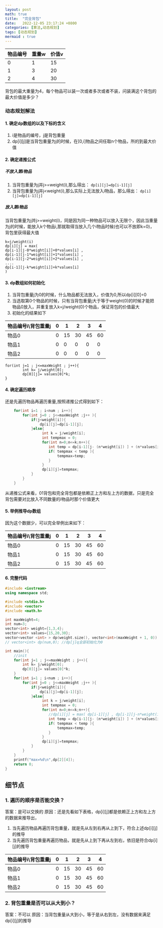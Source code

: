 ```yaml
---
layout: post
math: true
title:  "完全背包"
date:   2022-12-05 23:17:24 +0800
categories: [算法,动态规划]
tags: [动态规划]
mermaid : true
---
```



| 物品编号 | 重量w | 价值v |
| ---- | --- | --- |
| 0    | 1   | 15  |
| 1    | 3   | 20  |
| 2    | 4   | 30  |

背包的最大重量为4，每个物品可以装一次或者多次或者不装，问装满这个背包的最大价值是多少？
### 动态规划解法

#### 1. 确定dp数组的以及下标的含义
1.  i是物品的编号，j是背包重量
2.  dp[i][j]是当背包重量为j的时候，在[0,i]物品之间任取n个物品，所的到最大价值

#### 2. 确定递推公式

##### 不放入第i物品
1.  当背包重量为j并j>=weight(i),那么得出：
    ```dp[i][j]=dp[i-1][j]```
2.  当背包重量为j并j\<weight(i),那么实际上无法放入i物品，那么得出：
    ```dp[i][j]=dp[i-1][j]```

##### 放入第i物品
当背包重量为j并j>=weight(i)，同是因为同一种物品可以放入无限个，因此当重量为j的时候，能放入k个物品i,那就取得当放入几个i物品时候(也可以不放即k=0)，背包里获得最大值
```
k=j/weight(i)
dp[i][j] = max(
dp[i-1][j-0*weight[i]]+0*values[i] , 
dp[i-1][j-1*weight[i]]+1*values[i] ,
dp[i-1][j-2*weight[i]]+2*values[i] ,
....
dp[i-1][j-k*weight[i]]+k*values[i] 
)
```

#### 3. dp数组如何初始化
1.  当背包重量j为0的时候，什么物品都无法放入，价值为0,所以dp[i][0]=0
2.  当选取第0个物品的时候，只有当背包重量j大于等于weight(0)的时候才能把物品0放入，并重复放入k=j/weight(0)个物品，保证背包的价值最大
3.  初始化的结果如下

| 物品编号i\背包重量j | 0 | 1  | 2  | 3  | 4  |
| ----------- | - | -- | -- | -- | -- |
| 物品0         | 0 | 15 | 30 | 45 | 60 |
| 物品1         | 0 | 0  | 0  | 0  | 0  |
| 物品2         | 0 | 0  | 0  | 0  | 0  |

```
for(int j=1 ; j<=maxWeight ; j++){
        int k= j/weight[0];
        dp[0][j]= values[0]*k;
}
```

#### 4. 确定遍历顺序
还是先遍历物品再遍历重量,按照递推公式得到如下：
```cpp
    for(int i=1 ; i<num ; i++){
        for(int j=0 ; j<=maxWeight ;j++ ){
            if(j<weight[i]){
                dp[i][j]=dp[i-1][j];
            }else{
                 int k = j/weight[i];
                 int tempmax = 0;
                 for(int n=0;n<=k;n++){
                    int temp = dp[i-1][j- (n*weight[i]) ] + (n*values[i]);
                    if( tempmax < temp ){
                        tempmax=temp;
                    }
                 }
                 dp[i][j]=tempmax;
            }
        }
    }
```
从递推公式来看，01背包和完全背包都是依赖正上方和左上方的数据，只是完全背包需要对比放入不同数量的i物品时那个价值更大

#### 5. 举例推导dp数组

因为这个数据少，可以完全举例出来如下：

| 物品编号i\背包重量j | 0 | 1  | 2  | 3  | 4  |
| ----------- | - | -- | -- | -- | -- |
| 物品0         | 0 | 15 | 30 | 45 | 60 |
| 物品1         | 0 | 15 | 30 | 45 | 60 |
| 物品2         | 0 | 15 | 30 | 45 | 60 |

#### 6. 完整代码

```cpp
#include <iostream>
using namespace std;

#include <stdio.h>
#include <vector>
#include <math.h>

int maxWeight=4;
int num=3;
vector<int> weight={1,3,4};
vector<int> values={15,20,30};
vector<vector <int> > dp(weight.size(), vector<int>(maxWeight + 1, 0));//已经对全部dp[i][j]初始化为0
// vector<int> dp(num,0); //dp[j]q全部初始化为0

int main(){
    //init
    for(int j=1 ; j<=maxWeight ; j++){
        int k= j/weight[0];
        dp[0][j]= values[0]*k;
    }
    for(int i=1 ; i<num ; i++){
        for(int j=0 ; j<=maxWeight ;j++ ){
            if(j<weight[i]){
                dp[i][j]=dp[i-1][j];
            }else{
                 int k = j/weight[i];
                 int tempmax = 0;
                 for(int n=0;n<=k;n++){
                    //dp[i][j] = max( dp[i-1][j] , dp[i-1][j-n*weight(i)]+n*values(i) );
                    int temp = dp[i-1][j- (n*weight[i]) ] + (n*values[i]);
                    if( tempmax < temp ){
                        tempmax=temp;
                    }
                 }
                 dp[i][j]=tempmax;
            }
        }
    }
    printf("max=%d\n",dp[2][4]);
	return 0;
}
```

## 细节点
### 1. 遍历的顺序是否能交换？
答案：是可以交换的
原因：还是先看如下表格，dp[i][j]都是依赖正上方和左上方的数据来推导出，
1. 当先遍历物品再遍历背包重量，就是先从左到右再从上到下，符合上述dp[i][j]的推导
2. 当先遍历背包重量再遍历物品，就是先从上到下再从左到右，依旧是符合dp[i][j]的推导

| 物品编号i\背包重量j | 0 | 1  | 2  | 3  | 4  |
| ----------- | - | -- | -- | -- | -- |
| 物品0         | 0 | 15 | 30 | 45 | 60 |
| 物品1         | 0 | 15 | 30 | 45 | 60 |
| 物品2         | 0 | 15 | 30 | 45 | 60 |

### 2. 背包重量是否可以从大到小？
答案：不可以
原因：当背包重量从大到小，等于是从右到左，没有数据来满足dp[i][j]的推导
